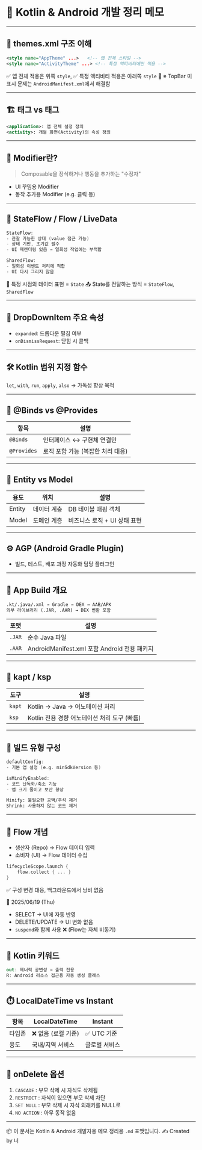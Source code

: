 # 📘 Kotlin & Android 개발 정리 메모

---

## 🎨 themes.xml 구조 이해

```xml
<style name="AppTheme" ...>   <!-- 앱 전체 스타일 -->
<style name="ActivityTheme" ...> <!-- 특정 액티비티에만 적용 -->
```

✅ 앱 전체 적용은 위쪽 `style`,
✅ 특정 액티비티 적용은 아래쪽 `style`
📌 ※ TopBar 미표시 문제는 `AndroidManifest.xml`에서 해결함

---

## 🏗️ <application> 태그 vs <activity> 태그

```xml
<application>: 앱 전체 설정 정의
<activity>: 개별 화면(Activity)의 속성 정의
```

---

## 🧩 Modifier란?

> Composable을 장식하거나 행동을 추가하는 "수정자"

* UI 꾸밈용 Modifier
* 동작 추가용 Modifier (e.g. 클릭 등)

---

## 🔄 StateFlow / Flow / LiveData

```kt
StateFlow:
- 관찰 가능한 상태 (value 접근 가능)
- 상태 기반, 초기값 필수
- UI 재렌더링 있음 → 일회성 작업에는 부적합

SharedFlow:
- 일회성 이벤트 처리에 적합
- UI 다시 그리지 않음
```

🧠 특정 시점의 데이터 표현 = `State`
📤 State를 전달하는 방식 = `StateFlow`, `SharedFlow`

---

## 🔽 DropDownItem 주요 속성

* `expanded`: 드롭다운 펼침 여부
* `onDismissRequest`: 닫힘 시 콜백

---

## 🛠️ Kotlin 범위 지정 함수

`let`, `with`, `run`, `apply`, `also` → 가독성 향상 목적

---

## 🧷 @Binds vs @Provides

| 항목          | 설명                   |
| ----------- | -------------------- |
| `@Binds`    | 인터페이스 ↔ 구현체 연결만      |
| `@Provides` | 로직 포함 가능 (복잡한 처리 대응) |

---

## 🧩 Entity vs Model

| 용도     | 위치     | 설명                 |
| ------ | ------ | ------------------ |
| Entity | 데이터 계층 | DB 테이블 매핑 객체       |
| Model  | 도메인 계층 | 비즈니스 로직 + UI 상태 표현 |

---

## ⚙️ AGP (Android Gradle Plugin)

* 빌드, 테스트, 배포 과정 자동화 담당 플러그인

---

## 🧱 App Build 개요

```txt
.kt/.java/.xml → Gradle → DEX → AAB/APK
외부 라이브러리 (.JAR, .AAR) → DEX 변환 포함
```

| 포맷     | 설명                                    |
| ------ | ------------------------------------- |
| `.JAR` | 순수 Java 파일                            |
| `.AAR` | AndroidManifest.xml 포함 Android 전용 패키지 |

---

## 🔧 kapt / ksp

| 도구     | 설명                            |
| ------ | ----------------------------- |
| `kapt` | Kotlin → Java → 어노테이션 처리      |
| `ksp`  | Kotlin 전용 경량 어노테이션 처리 도구 (빠름) |

---

## 🧰 빌드 유형 구성

```gradle
defaultConfig:
- 기본 앱 설정 (e.g. minSdkVersion 등)

isMinifyEnabled:
- 코드 난독화/축소 기능
- 앱 크기 줄이고 보안 향상
```

```txt
Minify: 불필요한 공백/주석 제거
Shrink: 사용하지 않는 코드 제거
```

---

## 🌊 Flow 개념

* 생산자 (Repo) → Flow 데이터 입력
* 소비자 (UI) → Flow 데이터 수집

```kt
lifecycleScope.launch {
    flow.collect { ... }
}
```

✅ 구성 변경 대응, 백그라운드에서 낭비 없음

📅 2025/06/19 (Thu)

* SELECT → UI에 자동 반영
* DELETE/UPDATE → UI 변화 없음
* `suspend`와 함께 사용 ❌ (Flow는 자체 비동기)

---

## 🧠 Kotlin 키워드

```kt
out: 제너릭 공변성 → 출력 전용
R: Android 리소스 접근용 자동 생성 클래스
```

---

## ⏱️ LocalDateTime vs Instant

| 항목  | LocalDateTime | Instant  |
| --- | ------------- | -------- |
| 타임존 | ❌ 없음 (로컬 기준)  | ✅ UTC 기준 |
| 용도  | 국내/지역 서비스     | 글로벌 서비스  |

---

## 🔗 onDelete 옵션

1. `CASCADE` : 부모 삭제 시 자식도 삭제됨
2. `RESTRICT` : 자식이 있으면 부모 삭제 차단
3. `SET NULL` : 부모 삭제 시 자식 외래키를 NULL로
4. `NO ACTION` : 아무 동작 없음

---

📦 이 문서는 Kotlin & Android 개발자용 메모 정리용 `.md` 포맷입니다.
✍️ Created by 너
